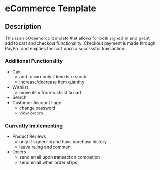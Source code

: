 # eCommerce Template

## Description
This is an eCommerce template that allows for both signed-in and guest add to cart and checkout functionality. Checkout payment is made through PayPal, and empties the cart upon a successful transaction.

### Additional Functionality
  - Cart
    - add to cart only if item is in stock
    - increase/decrease item quantity
  - Wishlist
    - move item from wishlist to cart
  - Search
  - Customer Account Page
      - change password
      - view orders

### Currently Implementing
  - Product Reviews
    - only if signed-in and have purchase history
    - leave rating and comment
  - Orders
    - send email upon transaction completion
    - send email when order ships

